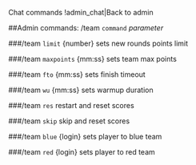 ﻿Chat commands
!admin_chat|Back to admin

##Admin commands: /team `command` _parameter_

###/team `limit` {number}
    sets new rounds points limit

###/team `maxpoints` {mm:ss}
    sets team max points

###/team `fto` {mm:ss}
    sets finish timeout

###/team `wu` {mm:ss}
    sets warmup duration

###/team `res`
    restart and reset scores

###/team `skip`
    skip and reset scores

###/team `blue` {login}
    sets player to blue team

###/team `red` {login}
    sets player to red team

